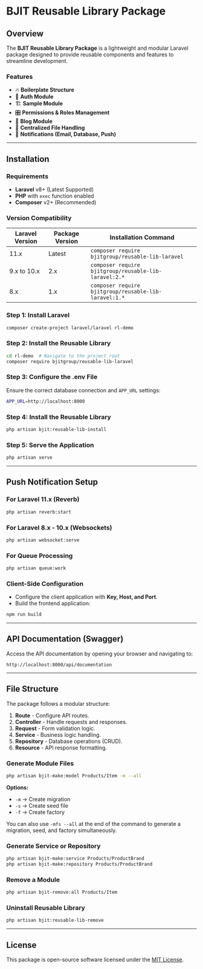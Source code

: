 # BJIT Reusable Library Package

&#x20;

## Overview

The **BJIT Reusable Library Package** is a lightweight and modular Laravel package designed to provide reusable components and features to streamline development.

### **Features**

- 🔥 **Boilerplate Structure**
- 🔐 **Auth Module**
- 🏗 **Sample Module**
- 🎛 **Permissions & Roles Management**
- 📝 **Blog Module**
- 📁 **Centralized File Handling**
- 🔔 **Notifications (Email, Database, Push)**

---

## **Installation**

### **Requirements**

- **Laravel** v8+ (Latest Supported)
- **PHP** with `exec` function enabled
- **Composer** v2+ (Recommended)

### **Version Compatibility**
<table>
  <thead>
    <tr>
      <th>Laravel Version</th>
      <th>Package Version</th>
      <th>Installation Command</th>
    </tr>
  </thead>
  <tbody>
    <tr>
      <td>11.x</td>
      <td>Latest</td>
      <td><code>composer require bjitgroup/reusable-lib-laravel</code></td>
    </tr>
    <tr>
      <td>9.x to 10.x</td>
      <td>2.x</td>
      <td><code>composer require bjitgroup/reusable-lib-laravel:2.*</code></td>
    </tr>
    <tr>
      <td>8.x</td>
      <td>1.x</td>
      <td><code>composer require bjitgroup/reusable-lib-laravel:1.*</code></td>
    </tr>
  </tbody>
</table>

### **Step 1: Install Laravel**

```sh
composer create-project laravel/laravel rl-demo
```

### **Step 2: Install the Reusable Library**

```sh
cd rl-demo  # Navigate to the project root
composer require bjitgroup/reusable-lib-laravel
```

### **Step 3: Configure the .env File**

Ensure the correct database connection and `APP_URL` settings:

```sh
APP_URL=http://localhost:8000
```

### **Step 4: Install the Reusable Library**

```sh
php artisan bjit:reusable-lib-install
```

### **Step 5: Serve the Application**

```sh
php artisan serve
```

---

## **Push Notification Setup**

### **For Laravel 11.x (Reverb)**

```sh
php artisan reverb:start
```

### **For Laravel 8.x - 10.x (Websockets)**

```sh
php artisan websocket:serve
```

### **For Queue Processing**

```sh
php artisan queue:work
```

### **Client-Side Configuration**

- Configure the client application with **Key, Host, and Port**.
- Build the frontend application:

```sh
npm run build
```

---

## **API Documentation (Swagger)**

Access the API documentation by opening your browser and navigating to:

```
http://localhost:8000/api/documentation
```

---

## **File Structure**

The package follows a modular structure:

1. **Route** - Configure API routes.
2. **Controller** - Handle requests and responses.
3. **Request** - Form validation logic.
4. **Service** - Business logic handling.
5. **Repository** - Database operations (CRUD).
6. **Resource** - API response formatting.

### **Generate Module Files**

```sh
php artisan bjit-make:model Products/Item -m --all
```

**Options:**

- `-m` → Create migration
- `-s` → Create seed file
- `-f` → Create factory

You can also use `-mfs --all` at the end of the command to generate a migration, seed, and factory simultaneously.

### **Generate Service or Repository**

```sh
php artisan bjit-make:service Products/ProductBrand
php artisan bjit-make:repository Products/ProductBrand
```

### **Remove a Module**

```sh
php artisan bjit-remove:all Products/Item
```

### **Uninstall Reusable Library**

```sh
php artisan bjit:reusable-lib-remove
```

---

## **License**

This package is open-source software licensed under the [MIT License](https://opensource.org/licenses/MIT).

